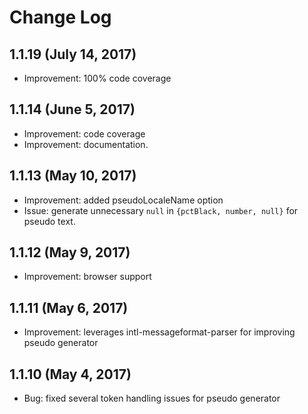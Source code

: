 # Change Log

## 1.1.19 (July 14, 2017)
- Improvement: 100% code coverage

## 1.1.14 (June 5, 2017)
- Improvement: code coverage
- Improvement: documentation.

## 1.1.13 (May 10, 2017)
- Improvement: added pseudoLocaleName option
- Issue: generate unnecessary `null` in `{pctBlack, number, null}` for pseudo text.

## 1.1.12 (May 9, 2017)
- Improvement: browser support

## 1.1.11 (May 6, 2017)
- Improvement: leverages intl-messageformat-parser for improving pseudo generator

## 1.1.10 (May 4, 2017)
- Bug: fixed several token handling issues for pseudo generator